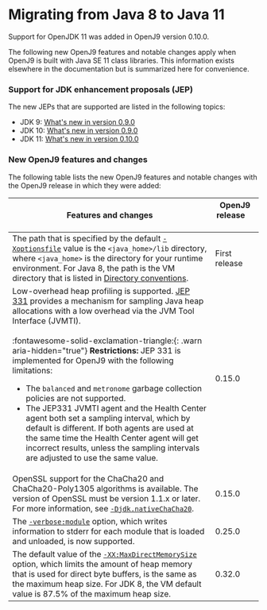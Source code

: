 <!--
* Copyright (c) 2017, 2022 IBM Corp. and others
*
* This program and the accompanying materials are made
* available under the terms of the Eclipse Public License 2.0
* which accompanies this distribution and is available at
* https://www.eclipse.org/legal/epl-2.0/ or the Apache
* License, Version 2.0 which accompanies this distribution and
* is available at https://www.apache.org/licenses/LICENSE-2.0.
*
* This Source Code may also be made available under the
* following Secondary Licenses when the conditions for such
* availability set forth in the Eclipse Public License, v. 2.0
* are satisfied: GNU General Public License, version 2 with
* the GNU Classpath Exception [1] and GNU General Public
* License, version 2 with the OpenJDK Assembly Exception [2].
*
* [1] https://www.gnu.org/software/classpath/license.html
* [2] http://openjdk.java.net/legal/assembly-exception.html
*
* SPDX-License-Identifier: EPL-2.0 OR Apache-2.0 OR GPL-2.0 WITH
* Classpath-exception-2.0 OR LicenseRef-GPL-2.0 WITH Assembly-exception
-->


# Migrating from Java 8 to Java 11

Support for OpenJDK 11 was added in OpenJ9 version 0.10.0.

The following new OpenJ9 features and notable changes apply when OpenJ9 is built with Java SE 11 class libraries. This information exists elsewhere in the documentation but is summarized here for convenience.

### Support for JDK enhancement proposals (JEP)

The new JEPs that are supported are listed in the following topics:

- JDK 9: [What's new in version 0.9.0](version0.9.md)
- JDK 10: [What's new in version 0.9.0](version0.9.md)
- JDK 11: [What's new in version 0.10.0](version0.10.md)

### New OpenJ9 features and changes

The following table lists the new OpenJ9 features and notable changes with the OpenJ9 release in which they were added:

| Features and changes  | OpenJ9 release &nbsp; &nbsp; &nbsp; &nbsp;&nbsp; &nbsp;&nbsp; &nbsp; &nbsp;&nbsp; &nbsp;&nbsp; &nbsp;|
|-----------------------|-------------------------------------|
|The path that is specified by the default [`-Xoptionsfile`](xoptionsfile.md) value is the `<java_home>/lib` directory, where `<java_home>` is the directory for your runtime environment. For Java 8, the path is the VM directory that is listed in [Directory conventions](openj9_directories.md).              | First release   |
| Low-overhead heap profiling is supported. [JEP 331](http://openjdk.java.net/jeps/331) provides a mechanism for sampling Java heap allocations with a low overhead via the JVM Tool Interface (JVMTI).<br><br>:fontawesome-solid-exclamation-triangle:{: .warn aria-hidden="true"} **Restrictions:** JEP 331 is implemented for OpenJ9 with the following limitations:<ul><li>The `balanced` and `metronome` garbage collection policies are not supported.</li><li>The JEP331 JVMTI agent and the Health Center agent both set a sampling interval, which by default is different. If both agents are used at the same time the Health Center agent will get incorrect results, unless the sampling intervals are adjusted to use the same value.</li>    |  0.15.0     |
| OpenSSL support for the ChaCha20 and ChaCha20-Poly1305 algorithms is available. The version of OpenSSL must be version 1.1.x or later. For more information, see [`-Djdk.nativeChaCha20`](djdknativechacha20.md).          | 0.15.0                 |
| The [`-verbose:module`](cmdline_general.md) option, which writes information to stderr for each module that is loaded and unloaded, is now supported.     | 0.25.0       |
|The default value of the [`-XX:MaxDirectMemorySize`](xxmaxdirectmemorysize.md) option, which limits the amount of heap memory that is used for direct byte buffers, is the same as the maximum heap size. For JDK 8, the VM default value is 87.5% of the maximum heap size.              | 0.32.0   |

